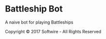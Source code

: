 # Battleship Bot

A naive bot for playing Battleships

Copyright © 2017 Softwire - All Rights Reserved

